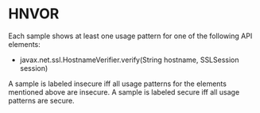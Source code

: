 # HNVOR
Each sample shows at least one usage pattern for one of the following API elements:
* javax.net.ssl.HostnameVerifier.verify(String hostname, SSLSession session)

A sample is labeled insecure iff all usage patterns for the elements mentioned above are insecure. A sample is labeled secure iff all usage patterns are secure.
